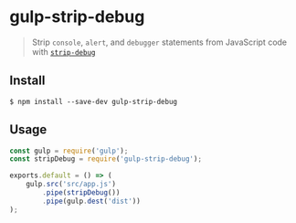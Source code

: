 # gulp-strip-debug

> Strip `console`, `alert`, and `debugger` statements from JavaScript code with [`strip-debug`](https://github.com/sindresorhus/strip-debug)


## Install

```
$ npm install --save-dev gulp-strip-debug
```


## Usage

```js
const gulp = require('gulp');
const stripDebug = require('gulp-strip-debug');

exports.default = () => (
	gulp.src('src/app.js')
		.pipe(stripDebug())
		.pipe(gulp.dest('dist'))
);
```
